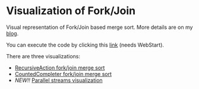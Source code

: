 Visualization of Fork/Join
==========================

Visual representation of Fork/Join based merge sort. More details are on my [blog](http://blog.krecan.net/2011/03/27/visualizing-forkjoin/). 

You can execute the code by clicking this [link](https://github.com/lukas-krecan/fj-demo/raw/master/dist/fj-demo.jnlp) (needs WebStart).

There are three visualizations:

- [RecursiveAction fork/join merge sort](https://github.com/lukas-krecan/fj-demo/blob/master/src/main/java/net/javacrumbs/fjdemo/VisualForkJoinMergeSort.java)
- [CountedCompleter fork/join merge sort](https://github.com/lukas-krecan/fj-demo/blob/master/src/main/java/net/javacrumbs/fjdemo/VisualCountedCompleterMergeSort.java)
- *NEW!!* [Parallel streams visualization](https://github.com/lukas-krecan/fj-demo/blob/master/src/main/java/net/javacrumbs/fjdemo/parallel2/PSDemo.java)